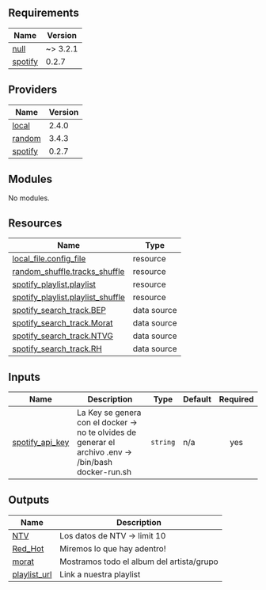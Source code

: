 <!-- BEGIN_TF_DOCS -->
## Requirements

| Name | Version |
|------|---------|
| <a name="requirement_null"></a> [null](#requirement\_null) | ~> 3.2.1 |
| <a name="requirement_spotify"></a> [spotify](#requirement\_spotify) | 0.2.7 |

## Providers

| Name | Version |
|------|---------|
| <a name="provider_local"></a> [local](#provider\_local) | 2.4.0 |
| <a name="provider_random"></a> [random](#provider\_random) | 3.4.3 |
| <a name="provider_spotify"></a> [spotify](#provider\_spotify) | 0.2.7 |

## Modules

No modules.

## Resources

| Name | Type |
|------|------|
| [local_file.config_file](https://registry.terraform.io/providers/hashicorp/local/latest/docs/resources/file) | resource |
| [random_shuffle.tracks_shuffle](https://registry.terraform.io/providers/hashicorp/random/latest/docs/resources/shuffle) | resource |
| [spotify_playlist.playlist](https://registry.terraform.io/providers/conradludgate/spotify/0.2.7/docs/resources/playlist) | resource |
| [spotify_playlist.playlist_shuffle](https://registry.terraform.io/providers/conradludgate/spotify/0.2.7/docs/resources/playlist) | resource |
| [spotify_search_track.BEP](https://registry.terraform.io/providers/conradludgate/spotify/0.2.7/docs/data-sources/search_track) | data source |
| [spotify_search_track.Morat](https://registry.terraform.io/providers/conradludgate/spotify/0.2.7/docs/data-sources/search_track) | data source |
| [spotify_search_track.NTVG](https://registry.terraform.io/providers/conradludgate/spotify/0.2.7/docs/data-sources/search_track) | data source |
| [spotify_search_track.RH](https://registry.terraform.io/providers/conradludgate/spotify/0.2.7/docs/data-sources/search_track) | data source |

## Inputs

| Name | Description | Type | Default | Required |
|------|-------------|------|---------|:--------:|
| <a name="input_spotify_api_key"></a> [spotify\_api\_key](#input\_spotify\_api\_key) | La Key se genera con el docker -> no te olvides de generar el archivo .env -> /bin/bash docker-run.sh | `string` | n/a | yes |

## Outputs

| Name | Description |
|------|-------------|
| <a name="output_NTV"></a> [NTV](#output\_NTV) | Los datos de NTV -> limit 10 |
| <a name="output_Red_Hot"></a> [Red\_Hot](#output\_Red\_Hot) | Miremos lo que hay adentro! |
| <a name="output_morat"></a> [morat](#output\_morat) | Mostramos todo el album del artista/grupo |
| <a name="output_playlist_url"></a> [playlist\_url](#output\_playlist\_url) | Link a nuestra playlist |
<!-- END_TF_DOCS -->